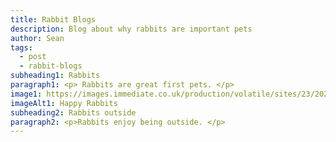 ```yaml
---
title: Rabbit Blogs
description: Blog about why rabbits are important pets
author: Sean
tags:
  - post
  - rabbit-blogs
subheading1: Rabbits
paragraph1: <p> Rabbits are great first pets. </p>
image1: https://images.immediate.co.uk/production/volatile/sites/23/2022/04/Wild-rabbits.-GettyImages-1153012691-4c1b8c5.jpg
imageAlt1: Happy Rabbits
subheading2: Rabbits outside
paragraph2: <p>Rabbits enjoy being outside. </p>
---
```

